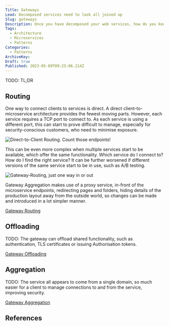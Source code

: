 ```yaml
---
Title: Gateways
Lead: Decomposed services need to look all joined up
Slug: gateways
Description: Once you have decomposed your web services, how do you keep the user experience connected and easy?
Tags:
  - Architecture
  - Microservices
  - Patterns
Categories:
  - Patterns
ArchiveKey:
Draft: true
Published: 2023-05-09T09:25:06.214Z
---
```


TODO: TL;DR

## Routing

One way to connect clients to services is direct. A direct client-to-microservice architecture provides the fewest moving parts. However, each service requires a TCP port to connect to. As each service is using a different port, this can start to prove difficult to manage, especially for security-conscious customers, who need to minimise exposure.

![Direct-to-Client Routing. Count those endpoints!](/direct-to-client.png)

This can be even more complex when multiple services start to be available, which offer the same functionality. Which service do I connect to? How do I find the right service? It can be further worsened if different versions of the same service start to be in use, such as A/B testing.

![Gateway-Routing, just one way in or out](/gateway-routing.png)

Gateway Aggregation makes use of a proxy service, in-front of the microservice endpoints, redirecting pages and folders, hiding details of the production layout away from the outside world, so changes can be made and introduced in a lot simpler manner.

[Gateway Routing](https://learn.microsoft.com/en-us/azure/architecture/patterns/gateway-routing)

## Offloading

TODO: The gateway can offload shared functionality, such as authentication, TLS
certificates or issuing Authorisation tokens.

[Gateway Offloading](https://learn.microsoft.com/en-us/azure/architecture/patterns/gateway-offloading)

## Aggregation

TODO: The service all appears to come from a single domain, so much easier for a
client to manage connections to and from the service, improving security.

[Gateway Aggregation](https://learn.microsoft.com/en-us/azure/architecture/patterns/gateway-aggregation)

## References
